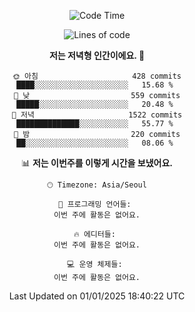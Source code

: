 <div align='center'>
 
<!--START_SECTION:waka-->
![Code Time](http://img.shields.io/badge/Code%20Time-4%2C032%20hrs%2048%20mins-blue)

![Lines of code](https://img.shields.io/badge/%EC%A0%80%EB%8A%94%20%EC%97%AC%ED%83%9C%EA%B9%8C%EC%A7%80%20-1.5%20million%20%EC%A4%84%EC%9D%98%20%EC%BD%94%EB%93%9C%EB%A5%BC%20%EC%9E%91%EC%84%B1%ED%96%88%EC%96%B4%EC%9A%94.-blue)

**저는 저녁형 인간이에요. 🦉** 

```text
🌞 아침                     428 commits         ████░░░░░░░░░░░░░░░░░░░░░   15.68 % 
🌆 낮　                     559 commits         █████░░░░░░░░░░░░░░░░░░░░   20.48 % 
🌃 저녁                     1522 commits        ██████████████░░░░░░░░░░░   55.77 % 
🌙 밤　                     220 commits         ██░░░░░░░░░░░░░░░░░░░░░░░   08.06 % 
```


📊 **저는 이번주를 이렇게 시간을 보냈어요.** 

```text
🕑︎ Timezone: Asia/Seoul

💬 프로그래밍 언어들: 
이번 주에 활동은 없어요.

🔥 에디터들: 
이번 주에 활동은 없어요.

💻 운영 체제들: 
이번 주에 활동은 없어요.
```


 Last Updated on 01/01/2025 18:40:22 UTC
<!--END_SECTION:waka-->
 </div>
<!---
Emewjin/Emewjin is a ✨ special ✨ repository because its `README.md` (this file) appears on your GitHub profile.
You can click the Preview link to take a look at your changes.
--->
